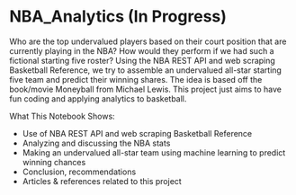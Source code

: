 # NBA_Analytics (In Progress)

Who are the top undervalued players based on their court position that are currently playing in the NBA? How would they perform if we had such a fictional starting five roster? Using the NBA REST API and web scraping Basketball Reference, we try to assemble an undervalued all-star starting five team and predict their winning shares. The idea is based off the book/movie Moneyball from Michael Lewis. This project just aims to have fun coding and applying analytics to basketball.

What This Notebook Shows:

- Use of NBA REST API and web scraping Basketball Reference
- Analyzing and discussing the NBA stats
- Making an undervalued all-star team using machine learning to predict winning chances
- Conclusion, recommendations
- Articles & references related to this project
